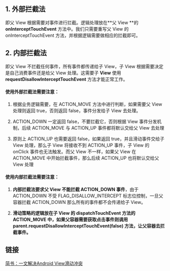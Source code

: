 ## 1. 外部拦截法
即父 View 根据需要对事件进行拦截。逻辑处理放在**父 View **的 **onInterceptTouchEvent** 方法中。我们只需要重写父 View 的 onInterceptTouchEvent 方法，并根据逻辑需要做相应的拦截即可。

## 2. 内部拦截法
即父 View 不拦截任何事件，所有事件都传递给子 View，子 View 根据需要决定是自己消费事件还是给父 View 处理。这需要子 **View** 使用 **requestDisallowInterceptTouchEvent** 方法才能正常工作。

#### 使用外部拦截法需要注意：

1. 根据业务逻辑需要，在 ACTION_MOVE 方法中进行判断，如果需要父 View 处理则返回 true，否则返回 false，事件分发给子 View 去处理。

2. ACTION_DOWN 一定返回 false，不要拦截它，否则根据 View 事件分发机制，后续 ACTION_MOVE 与 ACTION_UP 事件都将默认交给父 View 去处理

3. 原则上 ACTION_UP 也需要返回 false，如果返回 true，并且滑动事件交给子 View 处理，那么子 View 将接收不到 ACTION_UP 事件，子 View 的 onClick 事件也无法触发。而父 View 不一样，如果父 View 在 ACTION_MOVE 中开始拦截事件，那么后续 ACTION_UP 也将默认交给父 View 处理

#### 使用内部拦截法需要注意：
1. **内部拦截法要求父 View 不能拦截 ACTION_DOWN 事件**，由于 ACTION_DOWN 不受 FLAG_DISALLOW_INTERCEPT 标志位控制，一旦父容器拦截 ACTION_DOWN 那么所有的事件都不会传递给子 View。

2. **滑动策略的逻辑放在子 View 的 dispatchTouchEvent 方法的 ACTION_MOVE 中，如果父容器需要获取点击事件则调用  parent.requestDisallowInterceptTouchEvent(false) 方法，让父容器去拦截事件。**

## 链接
[简书：一文解决Android View滑动冲突](https://www.jianshu.com/p/982a83271327)